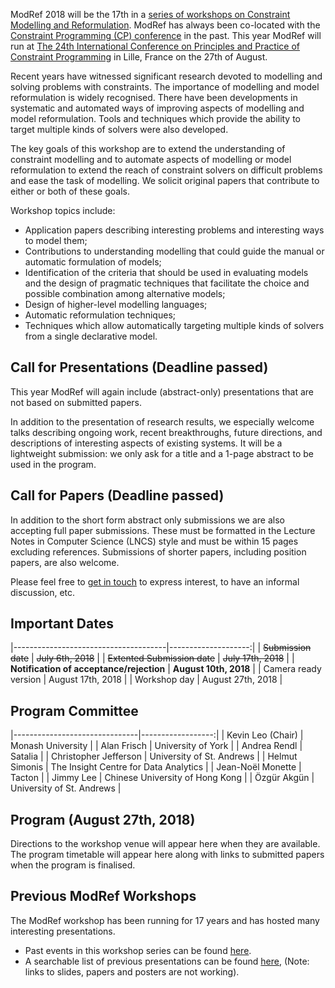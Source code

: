 ModRef 2018 will be the 17th in a [series of workshops on Constraint Modelling and Reformulation](https://www-users.cs.york.ac.uk/~frisch/ModRef/).
ModRef has always been co-located with the [Constraint Programming (CP) conference](http://www.a4cp.org/events/cp-conference-series) in the past.
This year ModRef will run at [The 24th International Conference on Principles and Practice of Constraint Programming](http://cp2018.a4cp.org/) in Lille, France on the 27th of August.

Recent years have witnessed significant research devoted to modelling and solving problems with constraints.
The importance of modelling and model reformulation is widely recognised.
There have been developments in systematic and automated ways of improving aspects of modelling and model reformulation.
Tools and techniques which provide the ability to target multiple kinds of solvers were also developed.

The key goals of this workshop are
to extend the understanding of constraint modelling and
to automate aspects of modelling or model reformulation to extend the reach of constraint solvers on difficult problems and ease the task of modelling.
We solicit original papers that contribute to either or both of these goals.

Workshop topics include:

- Application papers describing interesting problems and interesting ways to model them;
- Contributions to understanding modelling that could guide the manual or automatic formulation of models;
- Identification of the criteria that should be used in evaluating models and the design of pragmatic techniques that facilitate the choice and possible combination among alternative models;
- Design of higher-level modelling languages;
- Automatic reformulation techniques;
- Techniques which allow automatically targeting multiple kinds of solvers from a single declarative model.

## <a name="callForPres"></a> Call for Presentations (Deadline passed)

This year ModRef will again include (abstract-only) presentations that are not based on submitted papers.

In addition to the presentation of research results, we especially welcome talks describing ongoing work,
recent breakthroughs, future directions, and descriptions of interesting aspects of existing systems.
It will be a lightweight submission: we only ask for a title and a 1-page abstract to be used in the program.

<!---
Submissions must be in PDF format, formatted in the Lecture Notes in Computer Science (LNCS) style.
Please submit your title and abstract using [EasyChair](http://www.easychair.org/conferences/?conf=modref2018).
Submissions will be reviewed promptly for appropriateness.
--->

## <a name="callForPapers"></a> Call for Papers (Deadline passed)

In addition to the short form abstract only submissions we are also accepting full paper submissions.
These must be formatted in the Lecture Notes in Computer Science (LNCS) style and must be within 15 pages excluding references.
Submissions of shorter papers, including position papers, are also welcome.
<!---Please submit your paper in PDF format using [EasyChair](http://www.easychair.org/conferences/?conf=modref2018).
All submissions will be reviewed and those that are well-written and make a worthwhile contribution to the topic
of the workshop will be accepted for publication in the workshop proceedings.
The proceedings will be available electronically at CP 2018.
At least one author of each accepted paper must attend the workshop.
Please note that every workshop participant needs to be registered for the workshop.
--->

Please feel free to [get in touch](mailto:kevin.leo@monash.edu) to express interest, to have an informal discussion, etc.

## <a name="importantDates"></a> Important Dates

|--------------------------------------|--------------------:|
| ~~Submission date~~                  | ~~July  6th, 2018~~ |
| ~~Extented Submission date~~         | ~~July   17th, 2018~~ |
| **Notification of acceptance/rejection** | **August 10th, 2018** |
| Camera ready version                 |   August 17th, 2018 |
| Workshop day                         |   August 27th, 2018 |

## <a name="programCommittee"></a> Program Committee

|-------------------------------|------------------:|
| Kevin Leo (Chair)             | Monash University |
| Alan Frisch                   | University of York |
| Andrea Rendl                  | Satalia |
| Christopher Jefferson         | University of St. Andrews |
| Helmut Simonis                | The Insight Centre for Data Analytics |
| Jean-Noël Monette             | Tacton |
| Jimmy Lee                     | Chinese University of Hong Kong |
| Özgür Akgün                   | University of St. Andrews |

## <a name="timetable"></a> Program (August 27th, 2018)

Directions to the workshop venue will appear here when they are available.
The program timetable will appear here along with links to submitted papers when the program is finalised.

<!--
| Time | Authors | Title | Links | -->

## <a name="pmodrefs"></a> Previous ModRef Workshops
The ModRef workshop has been running for 17 years and has hosted many interesting presentations.

 - Past events in this workshop series can be found [here](https://www-users.cs.york.ac.uk/~frisch/ModRef/).
 - A searchable list of previous presentations can be found [here](https://modref2018.github.io/ModRefHistory), (Note: links to slides, papers and posters are not working).


